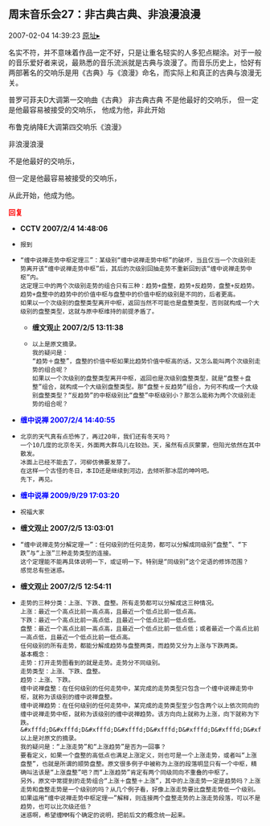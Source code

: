 ## 周末音乐会27：非古典古典、非浪漫浪漫
2007-02-04 14:39:23
[原址▸](http://www.fxgan.com/chan_time/2007_01_06/466.htm)



 


  名实不符，并不意味着作品一定不好，只是让重名轻实的人多犯点糊涂。对于一般的音乐爱好者来说，最熟悉的音乐流派就是古典与浪漫了。而音乐历史上，恰好有两部著名的交响乐是用《古典》与《浪漫》命名，而实际上和真正的古典与浪漫无关。


 


 

普罗可菲夫D大调第一交响曲《古典》
非古典古典
不是他最好的交响乐，
但一定是他最容易被接受的交响乐，
他成为他，非此开始

 布鲁克纳降E大调第四交响乐《浪漫》


 


 非浪漫浪漫


 


 不是他最好的交响乐，


 


 但一定是他最容易被接受的交响乐，


 


 从此开始，他成为他。


 


 





<font color='red'>**回复**</font>


- **CCTV 2007/2/4 14:48:06**
- ```
  报到
  ```
- ```
  “缠中说禅走势中枢定理三”：某级别“缠中说禅走势中枢”的破坏，当且仅当一个次级别走势离开该“缠中说禅走势中枢”后，其后的次级别回抽走势不重新回到该“缠中说禅走势中枢”内。
  这定理三中的两个次级别走势的组合只有三种：趋势+盘整，趋势+反趋势，盘整+反趋势。
  趋势+盘整中的趋势中的价值中枢与盘整中的价值中枢的级别是不同的，后者更高。
  如果以一个次级别的盘整类型离开中枢，返回当然不可能也是盘整类型，否则就构成一个大级别的盘整类型，这就与原中枢维持的前提矛盾了。
  ```
   - **缠文观止 2007/2/5 13:11:38**
   - ```
     以上是原文摘录。
     我的疑问是：
     “趋势＋盘整”，盘整的价值中枢如果比趋势价值中枢高的话，又怎么能叫两个次级别走势的组合呢？
     如果以一个次级别的盘整类型离开中枢，返回也是次级别盘整类型，就是“盘整＋盘整”组合，就构成一个大级别盘整类型。那“盘整＋反趋势”组合，为何不构成一个大级别盘整类型？“反趋势”的中枢级别比“盘整”中枢级别小？那怎么能称为两个次级别走势的组合呢？
     ```
- **<font color='blue'>缠中说禅 2007/2/4 14:40:55</font>**
- ```
  北京的天气真有点恐怖了，再过20年，我们还有冬天吗？
  一个10几度的北京冬天，外面两大群鸟儿在较劲。天，虽然有点灰蒙蒙，但阳光依然在其中散发。
  冰面上已经不能去了，河柳仿佛要发芽了。
  在这样一个古怪的冬日，本ID还是继续到河边，去倾听那冰层的呻吟吧。
  先下，再见。
  ```
- **<font color='blue'>缠中说禅 2009/9/29 17:03:20</font>**
- ```
  祝福大家
  ```
- **缠文观止 2007/2/5 13:03:01**
- ```
  “缠中说禅走势分解定理一”：任何级别的任何走势，都可以分解成同级别“盘整”、“下跌”与“上涨”三种走势类型的连接。
  这个定理能不能再具体说明一下，或证明一下。特别是“同级别”这个定语的修饰范围？
  感觉总有些迷惑。
  ```
- **缠文观止 2007/2/5 12:54:11**
- ```
  走势的三种分类：上涨、下跌、盘整。所有走势都可以分解成这三种情况。
  上涨：最近一个高点比前一高点高，且最近一个低点比前一低点高。
  下跌：最近一个高点比前一高点低，且最近一个低点比前一低点低。
  盘整：最近一个高点比前一高点高，且最近一个低点比前一低点低；或者最近一个高点比前一高点低，且最近一个低点比前一低点高。
  任何级别的所有走势，都能分解成趋势与盘整两类，而趋势又分为上涨与下跌两类。
  基本概念：
  走势：打开走势图看到的就是走势。走势分不同级别。
  走势类型：上涨、下跌、盘整。
  趋势：上涨、下跌。
  缠中说禅盘整：在任何级别的任何走势中，某完成的走势类型只包含一个缠中说禅走势中枢，就称为该级别的缠中说禅盘整。
  缠中说禅趋势：在任何级别的任何走势中，某完成的走势类型至少包含两个以上依次同向的缠中说禅走势中枢，就称为该级别的缠中说禅趋势。该方向向上就称为上涨，向下就称为下跌。
  &#xfffd;D&#xfffd;D&#xfffd;D&#xfffd;D&#xfffd;D&#xfffd;D&#xfffd;D&#xfffd;D&#xfffd;D&#xfffd;D&#xfffd;D&#xfffd;D&#xfffd;D&#xfffd;D&#xfffd;D&#xfffd;D&#xfffd;D&#xfffd;D
  以上是对原文的摘录。
  我的疑问是：“上涨走势”和“上涨趋势”是否为一回事？
  要看定义，如果一个盘整的高低点也满足上涨定义，则也可是一个上涨走势，或者叫“上涨盘整”，也就是所谓的顺势盘整。原文很多例子中被称为上涨的段落明显只有一个中枢，精确叫法该是“上涨盘整”吧？而“上涨趋势”肯定有两个同级同向不重叠的中枢了。
  另外，原文中常提到的走势组合“上涨＋盘整＋上涨”，其中的上涨走势一定是趋势吗？上涨走势和盘整走势是一个级别的吗？从几个例子看，好像上涨走势要比盘整走势低一个级别。如果运用“缠中说禅走势中枢定理一”解释，则连接两个盘整走势的上涨走势段落，可以不是趋势，也可以比次级还低？
  迷惑啊，希望缠MM有个确定的说明，把前后文的概念统一起来。
  ```
